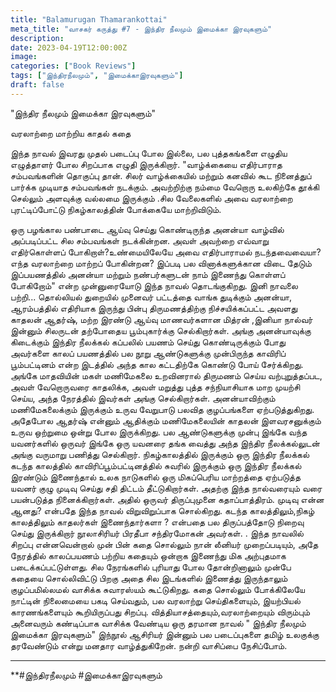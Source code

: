 ```yaml
---
title: "Balamurugan Thamarankottai"
meta_title: "வாசகர் கருத்து #7 - இந்திர நீலமும் இமைக்கா இரவுகளும்"
description: 
date: 2023-04-19T12:00:00Z
image: 
categories: ["Book Reviews"]
tags: ["இந்திரநீலமும்", "இமைக்காஇரவுகளும்"]
draft: false
---
```




"இந்திர நீலமும் இமைக்கா இரவுகளும்"

வரலாற்றை மாற்றிய காதல் கதை 

இந்த நாவல் இவரது முதல் படைப்பு போல இல்லை,
பல புத்தகங்களை எழுதிய எழுத்தாளர் போல சிறப்பாக எழுதி இருக்கிறார்.
"வாழ்க்கையை எதிர்பாராத சம்பவங்களின் தொகுப்பு தான். சிலர் வாழ்க்கையில் மற்றும் கனவில் கூட நினைத்துப் பார்க்க முடியாத சம்பவங்கள் நடக்கும். அவற்றிற்கு நம்மை வேறொரு உலகிற்கே தூக்கி செல்லும் அளவுக்கு வல்லமை இருக்கும் .சில வேலைகளில் அவை வரலாற்றை புரட்டிப்போட்டு நிகழ்காலத்தின் போக்கையே மாற்றிவிடும்.

ஒரு பழங்கால பண்பாடை ஆய்வு செய்து கொண்டிருந்த அனன்யா வாழ்வில் அப்படிப்பட்ட சில சம்பவங்கள் நடக்கின்றன. அவள் அவற்றை எவ்வாறு எதிர்கொள்ளப் போகிறாள்?உண்மையிலேயே அவை எதிர்பாராமல் நடந்தவைவையா? எந்த வரலாற்றை மாற்றப் போகின்றன? இப்படி பல வினாக்களுக்கான விடை தேடும் இப்பயணத்தில் அனன்யா மற்றும் நண்பர்களுடன் நாம் இணைந்து கொள்ளப் போகிறோம்" என்ற முன்னுரையோடு இந்த நாவல் தொடங்குகிறது.
இனி நாவலை பற்றி...
தொல்லியல் துறையில் முனைவர் பட்டத்தை வாங்க துடிக்கும் அனன்யா,
ஆரம்பத்தில் எதிரியாக இருந்து பின்பு திருமணத்திற்கு நிச்சயிக்கப்பட்ட அவளது காதலன் ஆதர்ஷ், மற்ற இரண்டு ஆய்வு மாணவர்களான மித்ரன் ,இனியா நால்வர் இன்னும் சிலருடன் தற்போதைய பூம்புகார்க்கு செல்கிறார்கள்.
அங்கு அனன்யாவுக்கு கிடைக்கும் இந்திர நீலக்கல் கப்பலில் பயணம் செய்து கொண்டிருக்கும் போது அவர்களை காலப் பயணத்தில் பல நூறு ஆண்டுகளுக்கு முன்பிருந்த காவிரிப் பூம்பட்டினம் என்ற இடத்தில் அந்த கால கட்டதிற்கே கொண்டு போய் சேர்க்கிறது.
அங்கே மாதவியின் மகள் மணிமேகலை உறவினரால் திருமணம் செய்ய வற்புறுத்தப்பட,
அவள் வேறொருவரை காதலிக்க,
அவள் மறுத்து புத்த சந்நியாசியாக மாற முயற்சி செய்ய, அந்த நேரத்தில்  இவர்கள் அங்கு செல்கிறார்கள்.
அனன்யாவிற்கும் மணிமேகலைக்கும் இருக்கும் உருவ வேறுபாடு பலவித குழப்பங்களை ஏற்படுத்துகிறது.
அதேபோல ஆதர்ஷ் என்னும் ஆதிக்கும் மணிமேகலையின் காதலன் இளவரசனுக்கும் உருவ ஒற்றுமை ஒன்று போல இருக்கிறது.
பல ஆண்டுகளுக்கு முன்பு இங்கே  வந்த யவனர்களில் ஒருவர் இங்கே ஒரு யவனரை தங்க வைத்து அந்த இந்திர நீலக்கல்லுடன் அங்கு வருமாறு பணித்து செல்கிறார்.
நிகழ்காலத்தில் இருக்கும் ஒரு இந்திர நீலக்கல் கடந்த காலத்தில் காவிரிப்பூம்பட்டினத்தில் சுவரில் இருக்கும் ஒரு இந்திர நீலக்கல் இரண்டும் இணைந்தால் உலக நாடுகளில் ஒரு மிகப்பெரிய மாற்றத்தை ஏற்படுத்த யவனர் குழு முடிவு செய்து சதி திட்டம் தீட்டுகிறார்கள்.
அதற்கு இந்த நால்வரையும் வரை பயன்படுத்த நினைக்கிறார்கள்.
அதில் ஒருவர் திருப்புமுனை கதாப்பாத்திரம்.
முடிவு என்ன ஆனது? என்பதே இந்த நாவல் விறுவிறுப்பாக சொல்கிறது. கடந்த காலத்திலும்,நிகழ் காலத்திலும் காதலர்கள் இணைந்தார்களா ? என்பதை பல திருப்பத்தோடு நிறைவு செய்து இருக்கிறார் நூலாசிரியர் பிரதீபா சந்திரமோகன் அவர்கள். .
இந்த நாவலில் சிறப்பு என்னவென்றால் முன் பின் கதை சொல்லும் நான் லீனியர் முறைப்படியும், அதே நேரத்தில் காலப்பயணம் பற்றிய கதையும் ஒன்றாக இணைந்து மிக அற்புதமாக படைக்கப்பட்டுள்ளது.
சில நேரங்களில் புரியாது போல தோன்றினாலும் முன்பே கதையை சொல்லிவிட்டு பிறகு அதை சில இடங்களில் இணைத்து இருந்தாலும் குழப்பமில்லமல் வாசிக்க சுவாரஸ்யம் கூட்டுகிறது.
கதை சொல்லும் போக்கிலேயே நாட்டின் நிலைமையை பகடி செய்வதும்,
பல வரலாற்று செய்திகளையும்,
இயற்பியல் காரணங்களையும் கூறியிருப்பது சிறப்பு.
வித்தியாசத்தையும்,வரலாற்றையும் விரும்பும் அனைவரும் கண்டிப்பாக வாசிக்க வேண்டிய ஒரு தரமான நாவல் " இந்திர நீலமும் இமைக்கா இரவுகளும்"
இந்நூல் ஆசிரியர் இன்னும் பல படைப்புகளை தமிழ் உலகுக்கு தரவேண்டும் என்று மனதார வாழ்த்துகிறேன்.
நன்றி
வாசிப்பை நேசிப்போம்.


---

**#இந்திரநீலமும் #இமைக்காஇரவுகளும்
